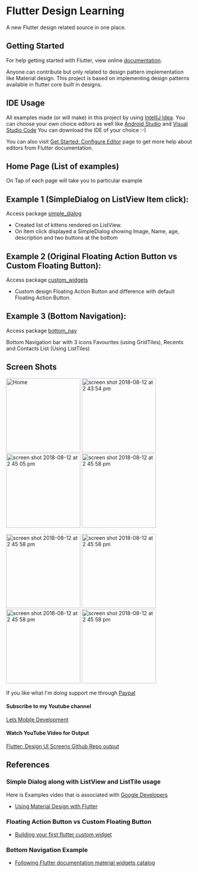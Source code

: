 # Flutter Design Learning

A new Flutter design related source in one place. 

## Getting Started

For help getting started with Flutter, view online
[documentation](https://flutter.dev/).

Anyone can contribute but only related to design pattern implementation like Material design. This project is based on implementing design patterns available in flutter core built in designs.

## IDE Usage

All examples made (or will make) in this project by using [IntelliJ Idea](https://www.jetbrains.com/idea/).
You can choose your own choice editors as well like [Android Studio](https://developer.android.com/studio/install) and [Visual Studio Code](https://code.visualstudio.com/)
You can download the IDE of your choice :-)

You can also visit [Get Started: Configure Editor](https://flutter.io/get-started/editor/#vscode) page to get more help about editors from Flutter documentation.

## Home Page (List of examples)

On Tap of each page will take you to particular example

## Example 1 (SimpleDialog on ListView Item click):

Access package [simple_dialog](https://github.com/ZubairKh/flutter_design_learning/blob/master/lib/simple_dialog/simple_dialog.dart) 

- Created list of kittens rendered on ListView.
- On Item click displayed a SimpleDialog showing Image, Name, age, description and two buttons at the bottom

## Example 2 (Original Floating Action Button vs Custom Floating Button):

Access package [custom_widgets](https://github.com/ZubairKh/flutter_design_learning/blob/master/lib/custom_widgets) 

- Custom design Floating Action Button and difference with default Floating Action Button.

## Example 3 (Bottom Navigation):

Access package [bottom_nav](https://github.com/ZubairKh/flutter_design_learning/blob/master/lib/bottom_nav)

Bottom Navigation bar with 3 icons Favourites (using GridTiles), Recents and Contacts List (Using ListTiles)

## Screen Shots

<img width="200" alt="Home" src="https://user-images.githubusercontent.com/10397305/44000679-f3ab6e7c-9e3d-11e8-8049-3c24fa128c95.png"> <img width="200" alt="screen shot 2018-08-12 at 2 43 54 pm" src="https://user-images.githubusercontent.com/10397305/44000688-2f8c44c0-9e3e-11e8-9c61-3f0215098fef.png"> <img width="200" alt="screen shot 2018-08-12 at 2 45 05 pm" src="https://user-images.githubusercontent.com/10397305/44000692-52740e14-9e3e-11e8-896e-530bf84ec2f8.png"> <img width="200" alt="screen shot 2018-08-12 at 2 45 58 pm" src="https://user-images.githubusercontent.com/10397305/44000711-7125b40c-9e3e-11e8-9b75-06f070fa3737.png">

<img width="200" alt="screen shot 2018-08-12 at 2 45 58 pm" src="https://user-images.githubusercontent.com/10397305/44000879-42ab39d2-9e41-11e8-9ea0-4339b461ece0.png"> <img width="200" alt="screen shot 2018-08-12 at 2 45 58 pm" src="https://user-images.githubusercontent.com/10397305/44000858-d63153b8-9e40-11e8-8262-07377a1dd15b.png"> <img width="200" alt="screen shot 2018-08-12 at 2 45 58 pm" src="https://user-images.githubusercontent.com/10397305/44000885-6c2c0c46-9e41-11e8-8016-0890deb70832.png"> <img width="200" alt="screen shot 2018-08-12 at 2 45 58 pm" src="https://user-images.githubusercontent.com/10397305/44000905-ba99aafa-9e41-11e8-9060-7cbd822a7c5b.png">

If you like what I'm doing support me through [Paypal](http://bit.ly/2Ni2zNu)

#### Subscribe to my Youtube channel
[Lets Mobile Development](http://bit.ly/2Qs3nQv)

#### Watch YouTube Video for Output
[Flutter: Design UI Screens Github Repo output](https://youtu.be/_4lD0tU879s)

## References
### Simple Dialog along with ListView and ListTile usage
Here is Examples video that is associated with [Google Developers](https://www.youtube.com/channel/UC_x5XG1OV2P6uZZ5FSM9Ttw)

- [Using Material Design with Flutter](https://www.youtube.com/watch?v=DL0Ix1lnC4w&list=PLOU2XLYxmsIJ7dsVN4iRuA7BT8XHzGtCr&index=4)

### Floating Action Button vs Custom Floating Button
- [Building your first flutter custom widget](https://www.youtube.com/watch?v=W1pNjxmNHNQ&list=PLOU2XLYxmsIJ7dsVN4iRuA7BT8XHzGtCr&index=3)

### Bottom Navigation Example 
- [Following Flutter documentation material widgets catalog](https://flutter.io/widgets/material/) 



